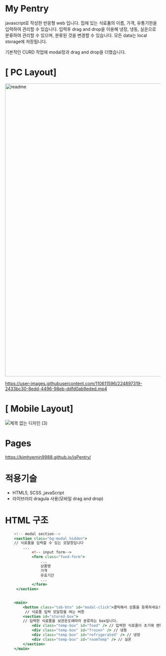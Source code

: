 # My Pentry
javascript로 작성한 반응형 web 입니다.
집에 있는 식료품의 이름, 가격, 유통기한을 입력하여 관리할 수 있습니다.
입력후 drag and drop을 이용해 냉장, 냉동, 실온으로 분류하여 관리할 수 있으며,
분류된 것을 변경할 수 있습니다.
모든 data는 local storage에 저장됩니다.

기본적인 CURD 작업에 modal창과 drag and drop을 더했습니다.

# [ PC Layout]
<img width="947" alt="readme" src="https://user-images.githubusercontent.com/110611596/224895997-441ee209-d1a3-431c-89eb-cbb312974b77.png">

https://user-images.githubusercontent.com/110611596/224897319-2433bc30-8edd-4496-98eb-ddfd0ab9eded.mp4


# [ Mobile Layout]

![제목 없는 디자인 (3)](https://user-images.githubusercontent.com/110611596/224897058-727fd1be-aebf-4f82-82fe-6c78bccd1155.gif)

# Pages
https://kimhyemin9988.github.io/jsPentry/

# 적용기술

- HTML5, SCSS ,javaScript
- 라이브러리 dragula 사용(모바일 drag and drop)

# HTML 구조
```jsx
    <!-- modal section-->
    <section class="bg-modal hidden">
    // 식료품을 입력할 수 있는 모달창입니다
        ...
            <!-- input form--> 
            <form class="food-form">
                ...
                상품명
                가격
                유효기간
                ...
            </form>
     </section>
                

    <main>
        <button class="tab-btn" id="modal-click">클릭해서 상품을 등록하세요!</button>
         // 식료품 입력 모달창을 여는 버튼
        <section id="stored-box">
        // 입력한 식료품을 보관온도에따라 분류하는 box입니다.
            <div class="temp-box" id="food" /> // 입력한 식료품이 초기에 랜더링되는 box입니다
            <div class="temp-box" id="frozen" /> // 냉동
            <div class="temp-box" id="refrigerated" /> // 냉장
            <div class="temp-box" id="roomTemp" /> // 실온
        </section>
    </main>
```


